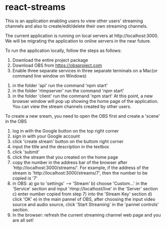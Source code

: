 # react-streams
This is an application enabling users to view other users' streaming channels and also to create/edit/delete their own streaming channels.

The current application is running on local servers at http://localhost:3000. We will be migrating the application to online servers in the near future.

To run the application locally, follow the steps as follows:
1. Download the entire project package
2. Download OBS from https://obsproject.com 
3. Enable three separate services in three separate terminals on a Mac(or command line window on Windows)
  1) in the folder 'api' run the command 'npm start'
  2) in the folder 'rtmpserver' run the command 'npm start'
  3) in the folder 'client' run the command 'npm start'
  At this point, a new browser window will pop up showing the home page of the application. You can view the stream channels created by other users.
  
To create a new sream, you need to open the OBS first and create a 'scene' in the OBS
  1) log in with the Google button on the top right corner
  2) sign in with your Google account
  3) click 'create stream' button on the buttom right corner
  4) input the title and the description in the textbox
  5) click 'submit'
  6) click the stream that you created on the home page
  7) copy the number in the address bar of the browser after 'http://localhost:3000/streams/'. 
     For example, if the address of the stream is 'http://localhost:3000/streams/7', then the number to be copied is '7'
  7) in OBS:
    a) go to 'settings' --> 'Stream'
    b) choose 'Custom...' in the 'Service' section and input 'rtmp://localhost/live' in the 'Server' section
    c) enter number copied from step 7) into the 'Stream Key' section
    d) click 'OK'
    e) in the main pannel of OBS, after choosing the input video source and audio source, click 'Start Streaming' in the 'pannel controls' section.
 8) In the browser: refresh the current streaming channel web page and you are all set!
  
